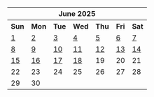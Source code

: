 <table align="center" border="0" cellpadding="0" cellspacing="0" class="month">
 <tr>
  <th class="month" colspan="7">
   June 2025
  </th>
 </tr>
 <tr>
  <th class="sun">
   Sun
  </th>
  <th class="mon">
   Mon
  </th>
  <th class="tue">
   Tue
  </th>
  <th class="wed">
   Wed
  </th>
  <th class="thu">
   Thu
  </th>
  <th class="fri">
   Fri
  </th>
  <th class="sat">
   Sat
  </th>
 </tr>
 <tr>
  <td class="sun">
   <a href="20250601.py">
    1
   </a>
  </td>
  <td class="mon">
   <a href="20250602.py">
    2
   </a>
  </td>
  <td class="tue">
   <a href="20250603.py">
    3
   </a>
  </td>
  <td class="wed">
   <a href="20250604.py">
    4
   </a>
  </td>
  <td class="thu">
   <a href="20250605.py">
    5
   </a>
  </td>
  <td class="fri">
   <a href="20250606.py">
    6
   </a>
  </td>
  <td class="sat">
   <a href="20250607.py">
    7
   </a>
  </td>
 </tr>
 <tr>
  <td class="sun">
   <a href="20250608.py">
    8
   </a>
  </td>
  <td class="mon">
   <a href="20250609.py">
    9
   </a>
  </td>
  <td class="tue">
   <a href="20250610.py">
    10
   </a>
  </td>
  <td class="wed">
   <a href="20250611.py">
    11
   </a>
  </td>
  <td class="thu">
   <a href="20250612.py">
    12
   </a>
  </td>
  <td class="fri">
   <a href="20250613.py">
    13
   </a>
  </td>
  <td class="sat">
   <a href="20250614.py">
    14
   </a>
  </td>
 </tr>
 <tr>
  <td class="sun">
   <a href="20250615.py">
    15
   </a>
  </td>
  <td class="mon">
   <a href="20250616.py">
    16
   </a>
  </td>
  <td class="tue">
   <a href="20250617.py">
    17
   </a>
  </td>
  <td class="wed">
   <a href="20250618.py">
    18
   </a>
  </td>
  <td class="thu">
   19
  </td>
  <td class="fri">
   20
  </td>
  <td class="sat">
   21
  </td>
 </tr>
 <tr>
  <td class="sun">
   22
  </td>
  <td class="mon">
   23
  </td>
  <td class="tue">
   24
  </td>
  <td class="wed">
   25
  </td>
  <td class="thu">
   26
  </td>
  <td class="fri">
   27
  </td>
  <td class="sat">
   28
  </td>
 </tr>
 <tr>
  <td class="sun">
   29
  </td>
  <td class="mon">
   30
  </td>
  <td class="noday">
  </td>
  <td class="noday">
  </td>
  <td class="noday">
  </td>
  <td class="noday">
  </td>
  <td class="noday">
  </td>
 </tr>
</table>
